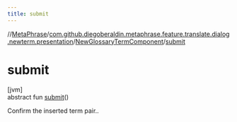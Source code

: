 ```yaml
---
title: submit
---
```

//[MetaPhrase](../../../index.html)/[com.github.diegoberaldin.metaphrase.feature.translate.dialog.newterm.presentation](../index.html)/[NewGlossaryTermComponent](index.html)/[submit](submit.html)



# submit



[jvm]\
abstract fun [submit](submit.html)()



Confirm the inserted term pair..




